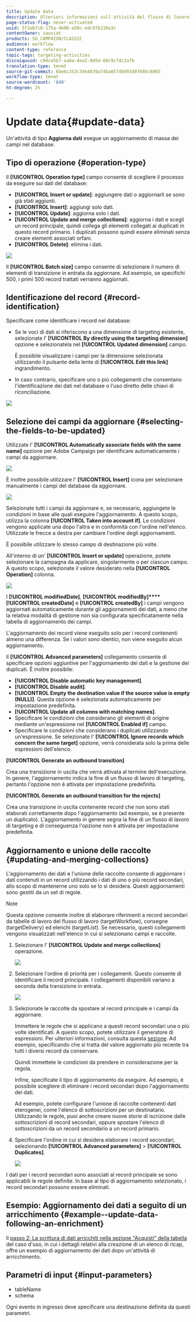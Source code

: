 ```yaml
---
title: Update data
description: Ulteriori informazioni sull'attività del flusso di lavoro Aggiorna dati
page-status-flag: never-activated
uuid: 5f3ab7c8-175a-4b06-a50c-edc97b226e3c
contentOwner: sauviat
products: SG_CAMPAIGN/CLASSIC
audience: workflow
content-type: reference
topic-tags: targeting-activities
discoiquuid: c94ce5b7-aa8a-4ea2-845d-68c9c7dc2a7b
translation-type: tm+mt
source-git-commit: 6be6c353c3464839a74ba857d8d93d0f68bc8865
workflow-type: tm+mt
source-wordcount: '849'
ht-degree: 2%

---
```



# Update data{#update-data}

Un&#39;attività di tipo **Aggiorna dati** esegue un aggiornamento di massa dei campi nel database.

## Tipo di operazione {#operation-type}

Il **[!UICONTROL Operation type]** campo consente di scegliere il processo da eseguire sui dati del database:

* **[!UICONTROL Insert or update]**: aggiungere dati o aggiornarli se sono già stati aggiunti.
* **[!UICONTROL Insert]**: aggiungi solo dati.
* **[!UICONTROL Update]**: aggiorna solo i dati.
* **[!UICONTROL Update and merge collections]**: aggiorna i dati e scegli un record principale, quindi collega gli elementi collegati ai duplicati in questo record primario. I duplicati possono quindi essere eliminati senza creare elementi associati orfani.
* **[!UICONTROL Delete]**: elimina i dati.

![](assets/s_advuser_update_data_1.png)

Il **[!UICONTROL Batch size]** campo consente di selezionare il numero di elementi di transizione in entrata da aggiornare. Ad esempio, se specifichi 500, i primi 500 record trattati verranno aggiornati.

## Identificazione del record {#record-identification}

Specificare come identificare i record nel database:

* Se le voci di dati si riferiscono a una dimensione di targeting esistente, selezionate l&#39; **[!UICONTROL By directly using the targeting dimension]** opzione e selezionatela nel **[!UICONTROL Updated dimension]** campo.

   È possibile visualizzare i campi per la dimensione selezionata utilizzando il pulsante della lente di **[!UICONTROL Edit this link]** ingrandimento.

* In caso contrario, specificare uno o più collegamenti che consentano l&#39;identificazione dei dati nel database o l&#39;uso diretto delle chiavi di riconciliazione.

![](assets/s_advuser_update_data_2.png)

## Selezione dei campi da aggiornare {#selecting-the-fields-to-be-updated}

Utilizzate l&#39; **[!UICONTROL Automatically associate fields with the same name]** opzione per  Adobe Campaign per identificare automaticamente i campi da aggiornare.

![](assets/s_advuser_update_data_3b.png)

È inoltre possibile utilizzare l&#39; **[!UICONTROL Insert]** icona per selezionare manualmente i campi del database da aggiornare.

![](assets/s_advuser_update_data_3.png)

Selezionate tutti i campi da aggiornare e, se necessario, aggiungete le condizioni in base alle quali eseguire l&#39;aggiornamento. A questo scopo, utilizza la colonna **[!UICONTROL Taken into account if]**. Le condizioni vengono applicate una dopo l&#39;altra e in conformità con l&#39;ordine nell&#39;elenco. Utilizzate le frecce a destra per cambiare l&#39;ordine degli aggiornamenti.

È possibile utilizzare lo stesso campo di destinazione più volte.

All&#39;interno di un&#39; **[!UICONTROL Insert or update]** operazione, potete selezionare la campagna da applicare, singolarmente o per ciascun campo. A questo scopo, selezionate il valore desiderato nella **[!UICONTROL Operation]** colonna.

![](assets/s_advuser_update_data_5.png)

I **[!UICONTROL modifiedDate]**, **[!UICONTROL modifiedBy]****[!UICONTROL createdDate]** e **[!UICONTROL createdBy]** i campi vengono aggiornati automaticamente durante gli aggiornamenti dei dati, a meno che la relativa modalità di gestione non sia configurata specificatamente nella tabella di aggiornamento dei campi.

L&#39;aggiornamento dei record viene eseguito solo per i record contenenti almeno una differenza. Se i valori sono identici, non viene eseguito alcun aggiornamento.

Il **[!UICONTROL Advanced parameters]** collegamento consente di specificare opzioni aggiuntive per l&#39;aggiornamento dei dati e la gestione dei duplicati. È inoltre possibile:

* **[!UICONTROL Disable automatic key management]**.
* **[!UICONTROL Disable audit]**.
* **[!UICONTROL Empty the destination value if the source value is empty (NULL)]**. Questa opzione è selezionata automaticamente per impostazione predefinita.
* **[!UICONTROL Update all columns with matching names]**.
* Specificare le condizioni che considerano gli elementi di origine mediante un&#39;espressione nel **[!UICONTROL Enabled if]** campo.
* Specificare le condizioni che considerano i duplicati utilizzando un&#39;espressione. Se selezionate l&#39; **[!UICONTROL Ignore records which concern the same target]** opzione, verrà considerata solo la prima delle espressioni dell&#39;elenco.

**[!UICONTROL Generate an outbound transition]**

Crea una transizione in uscita che verrà attivata al termine dell&#39;esecuzione. In genere, l&#39;aggiornamento indica la fine di un flusso di lavoro di targeting, pertanto l&#39;opzione non è attivata per impostazione predefinita.

**[!UICONTROL Generate an outbound transition for the rejects]**

Crea una transizione in uscita contenente record che non sono stati elaborati correttamente dopo l&#39;aggiornamento (ad esempio, se è presente un duplicato). L&#39;aggiornamento in genere segna la fine di un flusso di lavoro di targeting e di conseguenza l&#39;opzione non è attivata per impostazione predefinita.

## Aggiornamento e unione delle raccolte {#updating-and-merging-collections}

L&#39;aggiornamento dei dati e l&#39;unione delle raccolte consente di aggiornare i dati contenuti in un record utilizzando i dati di uno o più record secondari, allo scopo di mantenerne uno solo se lo si desidera. Questi aggiornamenti sono gestiti da un set di regole.

>[!NOTE]
>
>Questa opzione consente inoltre di elaborare riferimenti a record secondari da tabelle di lavoro del flusso di lavoro (targetWorkflow), consegne (targetDelivery) ed elenchi (targetList). Se necessario, questi collegamenti vengono visualizzati nell&#39;elenco in cui si selezionano campi e raccolte.

1. Selezionare l&#39; **[!UICONTROL Update and merge collections]** operazione.

   ![](assets/update_and_merge_collections1.png)

1. Selezionare l&#39;ordine di priorità per i collegamenti. Questo consente di identificare il record principale. I collegamenti disponibili variano a seconda della transizione in entrata.

   ![](assets/update_and_merge_collections2.png)

1. Selezionate le raccolte da spostare al record principale e i campi da aggiornare.

   Immettere le regole che si applicano a questi record secondari una o più volte identificati. A questo scopo, potete utilizzare il generatore di espressioni. Per ulteriori informazioni, consulta questa [sezione](../../platform/using/defining-filter-conditions.md#building-expressions). Ad esempio, specificando che si tratta del valore aggiornato più recente tra tutti i diversi record da conservare.

   Quindi immettete le condizioni da prendere in considerazione per la regola.

   Infine, specificate il tipo di aggiornamento da eseguire. Ad esempio, è possibile scegliere di eliminare i record secondari dopo l&#39;aggiornamento dei dati.

   Ad esempio, potete configurare l&#39;unione di raccolte contenenti dati eterogenei, come l&#39;elenco di sottoscrizioni per un destinatario. Utilizzando le regole, puoi anche creare nuove storie di iscrizione dalle sottoscrizioni di record secondari, oppure spostare l&#39;elenco di sottoscrizioni da un record secondario a un record primario.

1. Specificare l&#39;ordine in cui si desidera elaborare i record secondari, selezionando **[!UICONTROL Advanced parameters]** > **[!UICONTROL Duplicates]**.

   ![](assets/update_and_merge_collections3.png)

I dati per i record secondari sono associati al record principale se sono applicabili le regole definite. In base al tipo di aggiornamento selezionato, i record secondari possono essere eliminati.

## Esempio: Aggiornamento dei dati a seguito di un arricchimento {#example--update-data-following-an-enrichment}

Il [passo 2: La scrittura di dati arricchiti nella sezione &quot;Acquisti&quot; della tabella](../../workflow/using/creating-a-summary-list.md#step-2--writing-enriched-data-to-the--purchases--table) del caso d&#39;uso, in cui i dettagli relativi alla creazione di un elenco di ricap, offre un esempio di aggiornamento dei dati dopo un&#39;attività di arricchimento.

## Parametri di input {#input-parameters}

* tableName
* schema

Ogni evento in ingresso deve specificare una destinazione definita da questi parametri.
